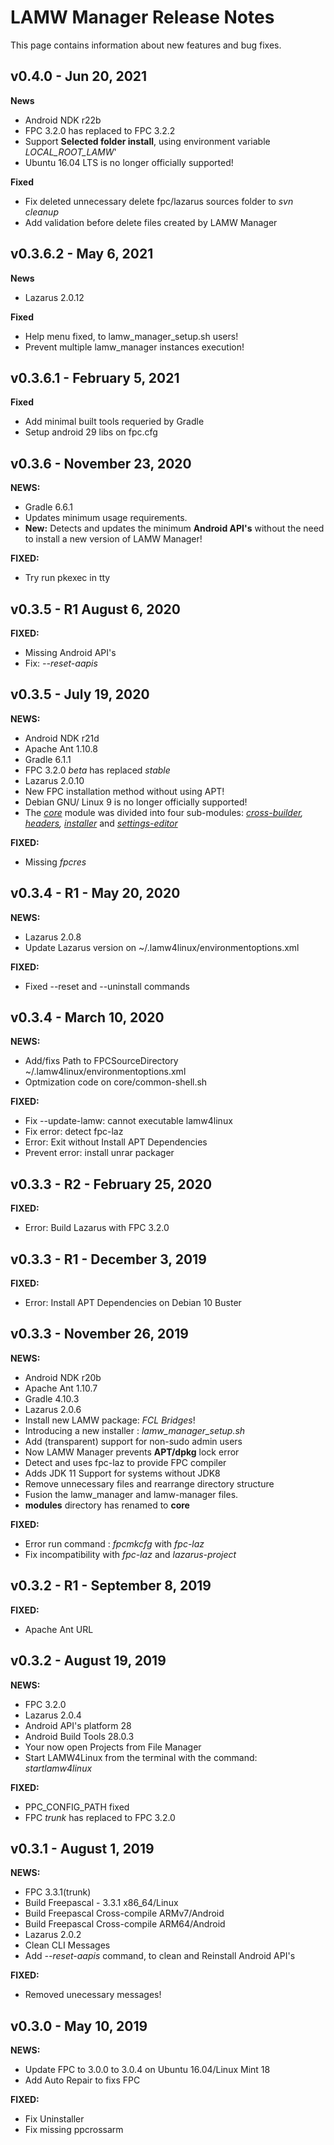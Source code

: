 # LAMW Manager Release Notes
This page contains information about new features and bug fixes.

v0.4.0 - Jun 20, 2021
---
**News**
+	Android NDK r22b
+	FPC 3.2.0 has replaced to FPC 3.2.2
+	Support **Selected folder install**,  using environment variable *LOCAL_ROOT_LAMW*'
+ 	Ubuntu 16.04 LTS is no longer officially supported!


**Fixed**
+	Fix deleted unnecessary delete fpc/lazarus sources folder to *svn cleanup*
+	Add validation before delete files created by LAMW Manager


v0.3.6.2 - May 6, 2021
---
**News**
+	Lazarus 2.0.12

**Fixed**
+	Help menu fixed, to lamw_manager_setup.sh users!
+	Prevent multiple lamw_manager instances execution!


v0.3.6.1 - February 5, 2021
---
**Fixed**
+	Add minimal built tools requeried by Gradle
+	Setup android 29 libs on fpc.cfg



v0.3.6 - November 23, 2020
---
<p>
	<strong>NEWS:</strong>
	<ul>
		<li>Gradle 6.6.1</em></li>
		<li>Updates minimum usage requirements.</li>
		<li><strong>New:</strong> Detects and updates the minimum <strong>Android API's</strong> without the need to install a new version of LAMW Manager!</li>
	</ul>
	<strong>FIXED:</strong>
	<ul>
		<li>Try run pkexec in tty</em></li>
	</ul>
</p>

v0.3.5 - R1 August 6, 2020
---
<p>
	<strong>FIXED:</strong>
	<ul>
		<li>Missing Android API's</em></li>
		<li>Fix: <em>--reset-aapis</em></li>
	</ul>
</p>


v0.3.5 - July 19, 2020
---
<p>
	<strong>NEWS:</strong>
	<ul>
		<li>Android NDK r21d</li>
		<li>Apache Ant 1.10.8</li>
		<li>Gradle 6.1.1</li>
		<li>FPC 3.2.0 <em>beta</em> has replaced <em>stable</em></li>
		<li>Lazarus 2.0.10</li>
		<li>New FPC installation method without using APT!</li>
		<li>Debian GNU/ Linux 9 is no longer officially supported!</li>
		<li>The <em><a href="https://github.com/DanielOliveiraSouza/LAMW4Linux-installer/tree/v0.3.5/lamw_manager/core">core</a></em> module was divided into four sub-modules: <em> <a href="https://github.com/DanielOliveiraSouza/LAMW4Linux-installer/tree/v0.3.5/lamw_manager/core/cross-builder">cross-builder</a>, <a href="https://github.com/DanielOliveiraSouza/LAMW4Linux-installer/tree/v0.3.5/lamw_manager/core/headers">headers</a>, <a href="https://github.com/DanielOliveiraSouza/LAMW4Linux-installer/tree/v0.3.5/lamw_manager/core/installer">installer</a></em> and <em> <a href="https://github.com/DanielOliveiraSouza/LAMW4Linux-installer/tree/v0.3.5/lamw_manager/core/settings-editor">settings-editor</a> </em></li>	
	</ul>
	<strong>FIXED:</strong>
	<ul>
		<li>Missing <em>fpcres</em></li>
	</ul>
</p>

v0.3.4 - R1 - May 20, 2020
---
<p>
	<strong>NEWS:</strong>
	<ul>
		<li>Lazarus 2.0.8</li>
		<li>Update Lazarus version on ~/.lamw4linux/environmentoptions.xml</li>
	</ul>
	<strong>FIXED:</strong>
	<ul>
		<li>Fixed --reset and --uninstall commands</li>
	</ul>
</p>

v0.3.4 - March 10, 2020
---
<p>
	<strong>NEWS:</strong>
	<ul>
		<li>Add/fixs Path to FPCSourceDirectory  ~/.lamw4linux/environmentoptions.xml</li>
		<li>Optmization code on core/common-shell.sh</li>
	</ul>
	<strong>FIXED:</strong>
	<ul>
		<li>Fix --update-lamw: cannot executable lamw4linux</li>
		<li>Fix error: detect fpc-laz</li>
		<li>Error: Exit without Install APT Dependencies</li>
		<li>Prevent error: install unrar packager</li>
	</ul>
</p>


v0.3.3 - R2 - February 25, 2020
---
<p>
	<strong>FIXED:</strong>
	<ul>
		<li>Error: Build Lazarus with FPC 3.2.0</li>
	</ul>
</p>

v0.3.3 - R1 - December 3, 2019
---
<p>
	<strong>FIXED:</strong>
	<ul>
		<li>Error: Install APT Dependencies on Debian 10 Buster</li>
	</ul>
</p>

v0.3.3 - November 26, 2019
---
<p>
	<strong>NEWS:</strong>
	<ul>
		<li>Android NDK r20b</li>
		<li>Apache Ant 1.10.7</li>
		<li>Gradle 4.10.3</li>
		<li>Lazarus 2.0.6</li>
		<li>Install new LAMW package: <em>FCL Bridges</em>!</li>
		<li>Introducing a new installer : <em>lamw_manager_setup.sh</em></li>
		<li>Add (transparent) support for non-sudo admin users</li>
		<li>Now LAMW Manager prevents <strong>APT/dpkg</strong> lock error</li>
		<li>Detect and uses fpc-laz to provide FPC compiler</li>
		<li>Adds JDK 11 Support for systems without JDK8</li>
		<li>Remove unnecessary files and rearrange directory structure</li>
		<li>Fusion the lamw_manager and lamw-manager files.</li>
		<li><strong>modules</strong> directory has renamed to <strong>core</strong></li>
	</ul>
	<strong>FIXED:</strong>
	<ul>
		<li>Error run command : <em>fpcmkcfg</em> with <em>fpc-laz</em></li>
		<li>Fix incompatibility with <em>fpc-laz</em> and <em>lazarus-project</em></li>   
	</ul>	
</p>

v0.3.2 - R1 - September 8, 2019
---
<p>
	<strong>FIXED:</strong>
	<ul>
		<li>Apache Ant URL</li>
	</ul>	
</p>

v0.3.2 - August 19, 2019
---
<p>
	<strong>NEWS:</strong>
	<ul>
		<li>FPC 3.2.0</li>
		<li>Lazarus 2.0.4</li>
		<li>Android API's platform 28</li>
		<li>Android Build Tools 28.0.3</li>
		<li>Your now open Projects from File Manager</li>
		<li>Start LAMW4Linux from the terminal with the command: <em>startlamw4linux</em></li>
	</ul>
	<strong>FIXED:</strong>
	<ul>
		<li>PPC_CONFIG_PATH fixed</li>
		<li>FPC <em>trunk</em> has replaced to FPC 3.2.0</li>
	</ul>	
</p>

v0.3.1 - August 1, 2019
---
<p>
	<strong>NEWS:</strong>
	<ul>
		<li>FPC 3.3.1(trunk)</li>
		<li>Build Freepascal - 3.3.1 x86_64/Linux</li>
		<li>Build Freepascal Cross-compile ARMv7/Android</li>
		<li>Build Freepascal Cross-compile ARM64/Android</li>
		<li>Lazarus 2.0.2</li>
		<li>Clean CLI Messages</li>
		<li>Add <em>--reset-aapis</em> command, to clean and Reinstall Android API's</li>
	</ul>
	<strong>FIXED:</strong>
	<ul>
		<li>Removed  unecessary messages!</li>
	</ul>	
</p>

v0.3.0 - May 10, 2019
---

<p>
	<strong>NEWS:</strong>
	<ul>
		<li>Update FPC to 3.0.0 to 3.0.4 on Ubuntu 16.04/Linux Mint 18</li>
		<li>Add Auto Repair to fixs FPC</li>
	</ul>
	<strong>FIXED:</strong>
	<ul>
		<li>Fix Uninstaller</li>
	    <li>Fix missing ppcrossarm</li>
	</ul>
</p>
